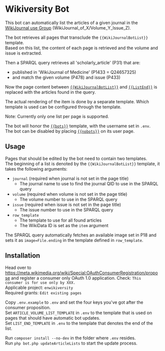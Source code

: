 # Wikiversity Bot
This bot can automatically list the articles of a given journal in the [WikiJournal use Group](https://en.wikiversity.org/wiki/WikiJournal_User_Group) (WikiJournal_of_X/Volume_Y_Issue_Z).

The bot retrieves all pages that transclude the `{{WikiJournalBotList}}` template.  
Based on this list, the content of each page is retrieved and the volume and issue is extracted.

Then a SPARQL query retrieves all 'scholarly_article' (P31) that are:
- published in 'WikiJournal of Medicine' (P1433 = Q24657325)
- and match the given volume (P478) and issue (P433)

Now the page content between [`{{WikiJournalBotList}}`](https://en.wikiversity.org/wiki/Template:WikiJournalBotList) and [`{{ListEnd}}`](https://en.wikiversity.org/wiki/Template:ListEnd) is replaced with the articles found in the query.

The actual rendering of the item is done by a separate template. Which template is used can be configured through the template.

Note: Currently only one list per page is supported.

The bot will honor the [`{{bots}}`](https://en.wikipedia.org/wiki/Template:Bots) template, with the username set in `.env`.  
The bot can be disabled by placing [`{{nobots}}`](https://en.wikipedia.org/wiki/Template:nobots) on its user page.

## Usage
Pages that should be edited by the bot need to contain two templates.  
The beginning of a list is denoted by the `{{WikiJournalBotList}}` template, it takes the following arguments:
- `journal` (required when journal is not set in the page title)
  - The journal name to use to find the journal QID to use in the SPARQL query
- `volume` (required when volume is not set in the page title)
  - The volume number to use in the SPARQL query
- `issue` (required when issue is not set in the page title)
    - The issue number to use in the SPARQL query
- `row_template`
  - The template to use for all found articles
  - The WikiData ID is set as the `item` argument

The SPARQL query automatically fetches an available image set in P18 and sets it as `image=File.ending` in the template
defined in `row_template`.

## Installation
Head over to https://meta.wikimedia.org/wiki/Special:OAuthConsumerRegistration/propose and register a consumer only OAuth 1.0 application.
Check: `This consumer is for use only by XXX.`  
Applicable project: `enwikiversity`  
Required grants: `Edit existing pages`  

Copy `.env.example` to `.env` and set the four keys you've got after the consumer proposition.  
Set `ARTICLE_VOLUME_LIST_TEMPLATE` in `.env` to the template that is used on pages that should have automatic bot updates.  
Set `LIST_END_TEMPLATE` in `.env` to the template that denotes the end of the list.

Run `composer install --no-dev` in the folder where `.env` resides.  
Run `php bot.php updateArticleLists` to start the update process.  
